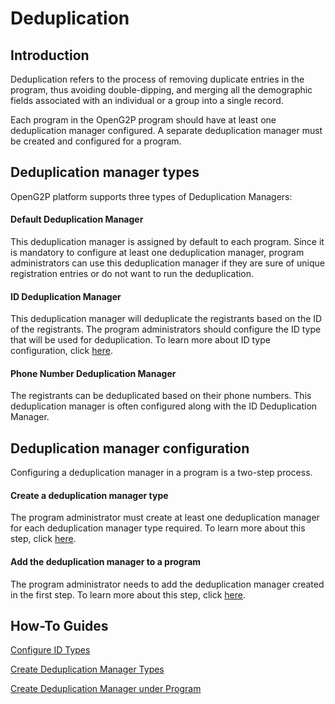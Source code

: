 # Deduplication

## Introduction

Deduplication refers to the process of removing duplicate entries in the program, thus avoiding double-dipping, and merging all the demographic fields associated with an individual or a group into a single record.

Each program in the OpenG2P program should have at least one deduplication manager configured. A separate deduplication manager must be created and configured for a program.

## Deduplication manager types

OpenG2P platform supports three types of Deduplication Managers:

#### Default Deduplication Manager

This deduplication manager is assigned by default to each program. Since it is mandatory to configure at least one deduplication manager, program administrators can use this deduplication manager if they are sure of unique registration entries or do not want to run the deduplication.

#### ID Deduplication Manager

This deduplication manager will deduplicate the registrants based on the ID of the registrants. The program administrators should configure the ID type that will be used for deduplication. To learn more about ID type configuration, click [here](../guides/user-guides/configure-id-types.md).

#### Phone Number Deduplication Manager

The registrants can be deduplicated based on their phone numbers. This deduplication manager is often configured along with the ID Deduplication Manager.

## Deduplication manager configuration

Configuring a deduplication manager in a program is a two-step process.

#### Create a deduplication manager type

The program administrator must create at least one deduplication manager for each deduplication manager type required. To learn more about this step, click [here](../guides/user-guides/create-deduplication-manager-types/).

#### Add the deduplication manager to a program

The program administrator needs to add the deduplication manager created in the first step. To learn more about this step, click [here](../guides/user-guides/create-deduplication-manager.md).

## How-To Guides

[Configure ID Types](../guides/user-guides/configure-id-types.md)

[Create Deduplication Manager Types](../guides/user-guides/create-deduplication-manager-types/)

[Create Deduplication Manager under Program](../guides/user-guides/create-deduplication-manager.md)

##
